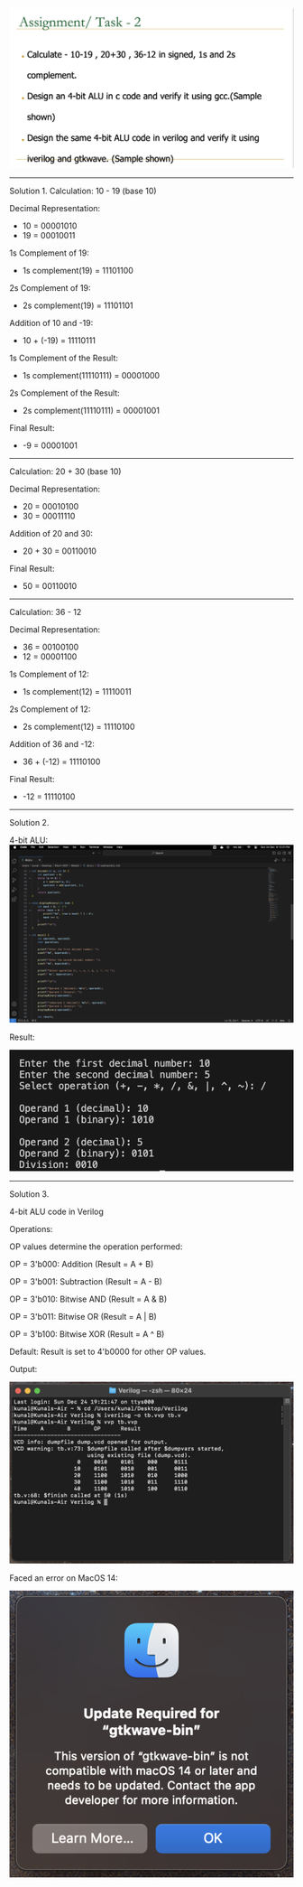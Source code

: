 

![Alt Text](1C.png) 

__________________________________________

Solution 1.
Calculation: 10 - 19 (base 10)

Decimal Representation:
- 10 = 00001010
- 19 = 00010011

1s Complement of 19:
- 1s complement(19) = 11101100

2s Complement of 19:
- 2s complement(19) = 11101101

Addition of 10 and -19:
- 10 + (-19) = 11110111

1s Complement of the Result:
- 1s complement(11110111) = 00001000

2s Complement of the Result:
- 2s complement(11110111) = 00001001

Final Result:
- -9 = 00001001

---

Calculation: 20 + 30 (base 10)

Decimal Representation:
- 20 = 00010100
- 30 = 00011110

Addition of 20 and 30:
- 20 + 30 = 00110010

Final Result:
- 50 = 00110010

---

Calculation: 36 - 12 

Decimal Representation:
- 36 = 00100100
- 12 = 00001100

1s Complement of 12:
- 1s complement(12) = 11110011

2s Complement of 12:
- 2s complement(12) = 11110100

Addition of 36 and -12:
- 36 + (-12) = 11110100

Final Result:
- -12 = 11110100

__________________________________________
Solution 2.

4-bit ALU:
![Alt Text](1E.png)

Result:

![Alt Text](1B.png)

__________________________________________
Solution 3.

4-bit ALU code in Verilog


Operations:

OP values determine the operation performed:

OP = 3'b000: Addition (Result = A + B)

OP = 3'b001: Subtraction (Result = A - B)

OP = 3'b010: Bitwise AND (Result = A & B)

OP = 3'b011: Bitwise OR (Result = A | B)

OP = 3'b100: Bitwise XOR (Result = A ^ B)

Default: Result is set to 4'b0000 for other OP values.


Output:

![Alt Text](1A.png)


Faced an error on MacOS 14:


![Alt Text](1D.png)